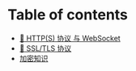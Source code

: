 # Table of contents

* [🐽 HTTP(S) 协议 与 WebSocket](README.md)
* [🐋 SSL/TLS 协议](ssltls-xie-yi.md)
* [加密知识](jia-mi-zhi-shi.md)
